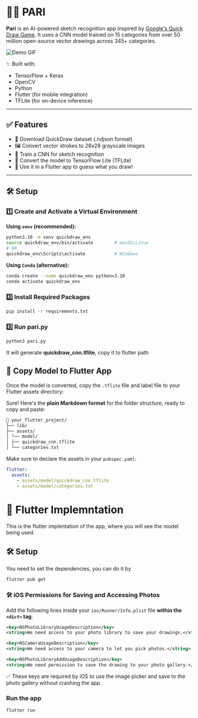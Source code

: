 # 👼🏾 PARI

**Pari** is an AI-powered sketch recognition app inspired by [Google's Quick Draw Game](https://github.com/googlecreativelab/quickdraw-dataset). It uses a CNN model trained on 15 categories from over 50 million open-source vector drawings across 345+ categories.

![Demo GIF](assets/demo.gif)

✨ Built with:

- TensorFlow + Keras
- OpenCV
- Python
- Flutter (for mobile integration)
- TFLite (for on-device inference)

---

## ✅ Features

- 🎨 Download QuickDraw dataset (.ndjson format)
- 🖼️ Convert vector strokes to 28x28 grayscale images
- 🧠 Train a CNN for sketch recognition
- 📱 Convert the model to TensorFlow Lite (TFLite)
- 🚀 Use it in a Flutter app to guess what you draw!

---

## 🛠️ Setup

### 1️⃣ Create and Activate a Virtual Environment

**Using `venv` (recommended):**

```bash
python3.10 -m venv quickdraw_env
source quickdraw_env/bin/activate        # macOS/Linux
# OR
quickdraw_env\Scripts\activate           # Windows
```

**Using `Conda` (alternative):**

```bash
conda create --name quickdraw_env python=3.10
conda activate quickdraw_env
```

### 2️⃣ Install Required Packages

```bash
pip install -r requirements.txt
```

### 3️⃣ Run pari.py

```bash
python3 pari.py
```

It will generate **quickdraw_cnn.tflite**, copy it to flutter path

## 📲 Copy Model to Flutter App

Once the model is converted, copy the `.tflite` file and label file to your Flutter assets directory:

Sure! Here's the **plain Markdown format** for the folder structure, ready to copy and paste:

```markdown
📁 your_flutter_project/
├── lib/
├── assets/
│ └── model/
│ ├── quickdraw_cnn.tflite
│ └── categories.txt
```

Make sure to declare the assets in your `pubspec.yaml`:

```yaml
flutter:
  assets:
    - assets/model/quickdraw_cnn.tflite
    - assets/model/categories.txt
```

# 🧠 Flutter Implemntation

This is the flutter implentation of the app, where you will see the model being used.

## 🛠️ Setup

You need to set the dependencies, you can do it by

```bash
flutter pub get
```

### 🛠️ iOS Permissions for Saving and Accessing Photos

Add the following lines inside your `ios/Runner/Info.plist` file **within the `<dict>` tag**:

```xml
<key>NSPhotoLibraryUsageDescription</key>
<string>We need access to your photo library to save your drawings.</string>

<key>NSCameraUsageDescription</key>
<string>We need access to your camera to let you pick photos.</string>

<key>NSPhotoLibraryAddUsageDescription</key>
<string>We need permission to save the drawing to your photo gallery.</string>
```

✅ These keys are required by iOS to use the image picker and save to the photo gallery without crashing the app.

### Run the app

```bash
flutter run
```
